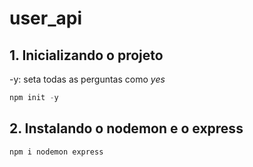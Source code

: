 # user_api

## 1. Inicializando o projeto

-y: seta todas as perguntas como _yes_

```js
npm init -y
```

## 2. Instalando o nodemon e o express

```js
npm i nodemon express
```